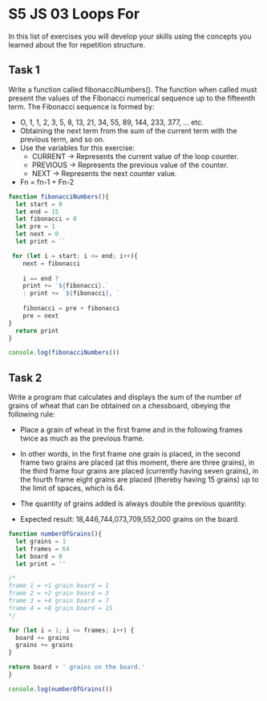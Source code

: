 # S5 JS 03 Loops For

In this list of exercises you will develop your skills using the concepts you learned about the for repetition structure.

## Task 1

Write a function called fibonacciNumbers(). 
The function when called must present the values of the Fibonacci numerical sequence up to the fifteenth term.
The Fibonacci sequence is formed by:
- ⁠O, 1, 1, 2, 3, 5, 8, 13, 21, 34, 55, 89, 144, 233, 377, ... etc.
- Obtaining the next term from the sum of the current term with the previous term, and so on.
- Use the variables for this exercise:
  - CURRENT -> Represents the current value of the loop counter.
  - PREVIOUS -> Represents the previous value of the counter.
  - NEXT -> Represents the next counter value.
- Fn = fn-1 + Fn-2

```js
function fibonacciNumbers(){
  let start = 0
  let end = 15
  let fibonacci = 0
  let pre = 1
  let next = 0
  let print = ``

 for (let i = start; i <= end; i++){  
    next = fibonacci                 
    
    i == end ?
    print += `${fibonacci}.`
    : print += `${fibonacci}, `
      
    fibonacci = pre + fibonacci  
    pre = next                     
} 
  return print
}

console.log(fibonacciNumbers())
```

## Task 2

Write a program that calculates and displays the sum of the number of grains of wheat that can be obtained on a chessboard, obeying the following rule:

- Place a grain of wheat in the first frame and in the following frames twice as much as the previous frame.

- In other words, in the first frame one grain is placed, in the second frame two grains are placed (at this moment, there are three grains), in the third frame four grains are placed (currently having seven grains), in the fourth frame eight grains are placed (thereby having 15 grains) up to the limit of spaces, which is 64. 
- The quantity of grains added is always double the previous quantity.
- Expected result: 18,446,744,073,709,552,000 grains on the board.

```js
function numberOfGrains(){
  let grains = 1
  let frames = 64
  let board = 0
  let print = ''

/*
frame 1 = +1 grain board = 1
frame 2 = +2 grain board = 3
frame 3 = +4 grain board = 7
frame 4 = +8 grain board = 15
*/

for (let i = 1; i <= frames; i++) {
  board += grains 
  grains += grains
}

return board + ' grains on the board.'
}

console.log(numberOfGrains())
```

